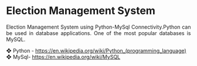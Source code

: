  # Election Management System
 
 <p align="justify">
 Election Management System using Python-MySql Connectivity.Python can be used in database applications. One of the most popular databases is MySQL.

  ❖ Python - https://en.wikipedia.org/wiki/Python_(programming_language) 
  ❖ MySql- https://en.wikipedia.org/wiki/MySQL 
  

 
 
     











